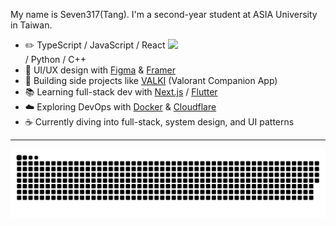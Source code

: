 My name is Seven317(Tang). I'm a second-year student at ASIA University in Taiwan.

<picture>
    <source media="(prefers-color-scheme: dark)" srcset="https://github-readme-stats-flame-omega-24.vercel.app/api?username=seven-317&theme=dracula&show_icons=true">
    <img align="right" width="50%" src="https://github-readme-stats-flame-omega-24.vercel.app/api?username=seven-317&show_icons=true">
</picture>

-   :pencil2: TypeScript / JavaScript / React / Python / C++
-   :art: UI/UX design with [Figma](https://www.figma.com/) & [Framer](https://www.framer.com/)  
-   :rocket: Building side projects like [VALKI](https://valki.app) (Valorant Companion App)  
-   :books: Learning full-stack dev with [Next.js](https://nextjs.org/) / [Flutter](https://flutter.dev/)  
-   :cloud: Exploring DevOps with [Docker](https://www.docker.com/) & [Cloudflare](https://www.cloudflare.com/)  
-   :coffee: Currently diving into full-stack, system design, and UI patterns  

---
<div align="center">
  <picture>
    <source media="(prefers-color-scheme: dark)" srcset="https://raw.githubusercontent.com/seven-317/seven-317/gh-pages/github-snake-dark.svg" />
    <source media="(prefers-color-scheme: light)" srcset="https://raw.githubusercontent.com/seven-317/seven-317/gh-pages/github-snake.svg" />
    <img alt="github-snake" src="https://raw.githubusercontent.com/seven-317/seven-317/gh-pages/github-snake.svg" />
  </picture>
</div>
